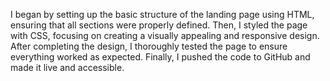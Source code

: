I began by setting up the basic structure of the landing page using HTML, ensuring that all sections were properly defined. Then, I styled the page with CSS, focusing on creating a visually appealing and responsive design. After completing the design, I thoroughly tested the page to ensure everything worked as expected. Finally, I pushed the code to GitHub and made it live and accessible. 

